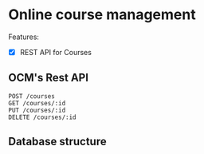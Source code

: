 # Online course management

Features:
- [x] REST API for Courses

## OCM's Rest API

```
POST /courses
GET /courses/:id
PUT /courses/:id
DELETE /courses/:id
```

## Database structure

```
```